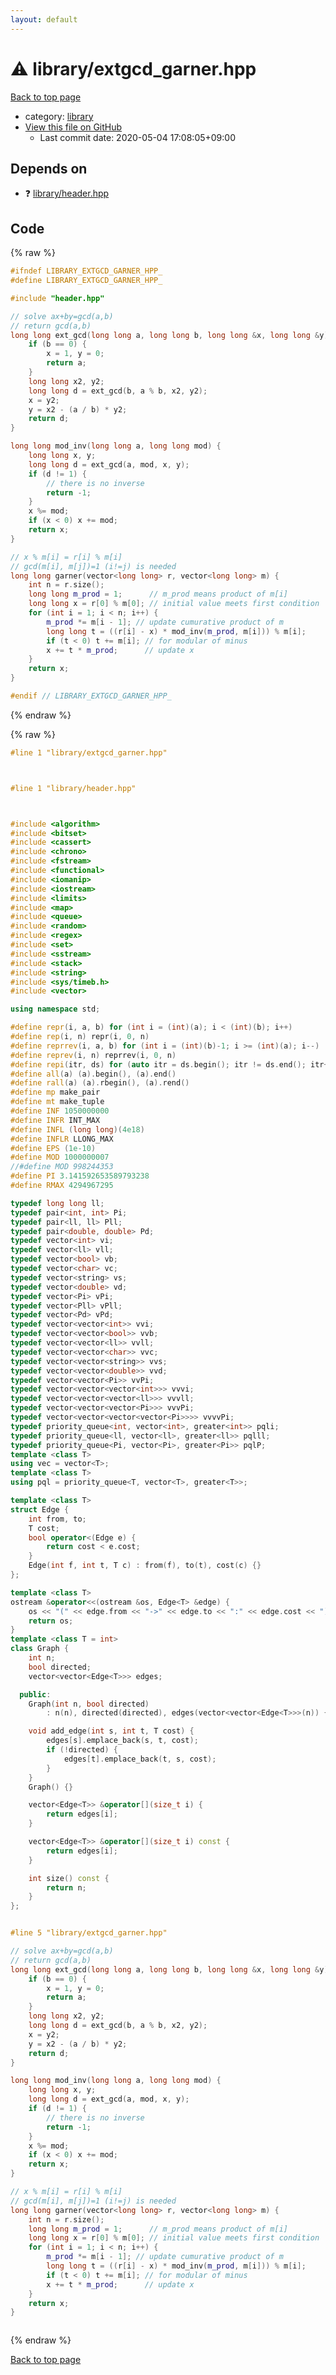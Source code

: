 ```yaml
---
layout: default
---
```


<!-- mathjax config similar to math.stackexchange -->
<script type="text/javascript" async
  src="https://cdnjs.cloudflare.com/ajax/libs/mathjax/2.7.5/MathJax.js?config=TeX-MML-AM_CHTML">
</script>
<script type="text/x-mathjax-config">
  MathJax.Hub.Config({
    TeX: { equationNumbers: { autoNumber: "AMS" }},
    tex2jax: {
      inlineMath: [ ['$','$'] ],
      processEscapes: true
    },
    "HTML-CSS": { matchFontHeight: false },
    displayAlign: "left",
    displayIndent: "2em"
  });
</script>

<script type="text/javascript" src="https://cdnjs.cloudflare.com/ajax/libs/jquery/3.4.1/jquery.min.js"></script>
<script src="https://cdn.jsdelivr.net/npm/jquery-balloon-js@1.1.2/jquery.balloon.min.js" integrity="sha256-ZEYs9VrgAeNuPvs15E39OsyOJaIkXEEt10fzxJ20+2I=" crossorigin="anonymous"></script>
<script type="text/javascript" src="../../assets/js/copy-button.js"></script>
<link rel="stylesheet" href="../../assets/css/copy-button.css" />


# :warning: library/extgcd_garner.hpp

<a href="../../index.html">Back to top page</a>

* category: <a href="../../index.html#d521f765a49c72507257a2620612ee96">library</a>
* <a href="{{ site.github.repository_url }}/blob/master/library/extgcd_garner.hpp">View this file on GitHub</a>
    - Last commit date: 2020-05-04 17:08:05+09:00




## Depends on

* :question: <a href="header.hpp.html">library/header.hpp</a>


## Code

<a id="unbundled"></a>
{% raw %}
```cpp
#ifndef LIBRARY_EXTGCD_GARNER_HPP_
#define LIBRARY_EXTGCD_GARNER_HPP_

#include "header.hpp"

// solve ax+by=gcd(a,b)
// return gcd(a,b)
long long ext_gcd(long long a, long long b, long long &x, long long &y) {
    if (b == 0) {
        x = 1, y = 0;
        return a;
    }
    long long x2, y2;
    long long d = ext_gcd(b, a % b, x2, y2);
    x = y2;
    y = x2 - (a / b) * y2;
    return d;
}

long long mod_inv(long long a, long long mod) {
    long long x, y;
    long long d = ext_gcd(a, mod, x, y);
    if (d != 1) {
        // there is no inverse
        return -1;
    }
    x %= mod;
    if (x < 0) x += mod;
    return x;
}

// x % m[i] = r[i] % m[i]
// gcd(m[i], m[j])=1 (i!=j) is needed
long long garner(vector<long long> r, vector<long long> m) {
    int n = r.size();
    long long m_prod = 1;      // m_prod means product of m[i]
    long long x = r[0] % m[0]; // initial value meets first condition
    for (int i = 1; i < n; i++) {
        m_prod *= m[i - 1]; // update cumurative product of m
        long long t = ((r[i] - x) * mod_inv(m_prod, m[i])) % m[i];
        if (t < 0) t += m[i]; // for modular of minus
        x += t * m_prod;      // update x
    }
    return x;
}

#endif // LIBRARY_EXTGCD_GARNER_HPP_
```
{% endraw %}

<a id="bundled"></a>
{% raw %}
```cpp
#line 1 "library/extgcd_garner.hpp"



#line 1 "library/header.hpp"



#include <algorithm>
#include <bitset>
#include <cassert>
#include <chrono>
#include <fstream>
#include <functional>
#include <iomanip>
#include <iostream>
#include <limits>
#include <map>
#include <queue>
#include <random>
#include <regex>
#include <set>
#include <sstream>
#include <stack>
#include <string>
#include <sys/timeb.h>
#include <vector>

using namespace std;

#define repr(i, a, b) for (int i = (int)(a); i < (int)(b); i++)
#define rep(i, n) repr(i, 0, n)
#define reprrev(i, a, b) for (int i = (int)(b)-1; i >= (int)(a); i--)
#define reprev(i, n) reprrev(i, 0, n)
#define repi(itr, ds) for (auto itr = ds.begin(); itr != ds.end(); itr++)
#define all(a) (a).begin(), (a).end()
#define rall(a) (a).rbegin(), (a).rend()
#define mp make_pair
#define mt make_tuple
#define INF 1050000000
#define INFR INT_MAX
#define INFL (long long)(4e18)
#define INFLR LLONG_MAX
#define EPS (1e-10)
#define MOD 1000000007
//#define MOD 998244353
#define PI 3.141592653589793238
#define RMAX 4294967295

typedef long long ll;
typedef pair<int, int> Pi;
typedef pair<ll, ll> Pll;
typedef pair<double, double> Pd;
typedef vector<int> vi;
typedef vector<ll> vll;
typedef vector<bool> vb;
typedef vector<char> vc;
typedef vector<string> vs;
typedef vector<double> vd;
typedef vector<Pi> vPi;
typedef vector<Pll> vPll;
typedef vector<Pd> vPd;
typedef vector<vector<int>> vvi;
typedef vector<vector<bool>> vvb;
typedef vector<vector<ll>> vvll;
typedef vector<vector<char>> vvc;
typedef vector<vector<string>> vvs;
typedef vector<vector<double>> vvd;
typedef vector<vector<Pi>> vvPi;
typedef vector<vector<vector<int>>> vvvi;
typedef vector<vector<vector<ll>>> vvvll;
typedef vector<vector<vector<Pi>>> vvvPi;
typedef vector<vector<vector<vector<Pi>>>> vvvvPi;
typedef priority_queue<int, vector<int>, greater<int>> pqli;
typedef priority_queue<ll, vector<ll>, greater<ll>> pqlll;
typedef priority_queue<Pi, vector<Pi>, greater<Pi>> pqlP;
template <class T>
using vec = vector<T>;
template <class T>
using pql = priority_queue<T, vector<T>, greater<T>>;

template <class T>
struct Edge {
    int from, to;
    T cost;
    bool operator<(Edge e) {
        return cost < e.cost;
    }
    Edge(int f, int t, T c) : from(f), to(t), cost(c) {}
};

template <class T>
ostream &operator<<(ostream &os, Edge<T> &edge) {
    os << "(" << edge.from << "->" << edge.to << ":" << edge.cost << ")";
    return os;
}
template <class T = int>
class Graph {
    int n;
    bool directed;
    vector<vector<Edge<T>>> edges;

  public:
    Graph(int n, bool directed)
        : n(n), directed(directed), edges(vector<vector<Edge<T>>>(n)) {}

    void add_edge(int s, int t, T cost) {
        edges[s].emplace_back(s, t, cost);
        if (!directed) {
            edges[t].emplace_back(t, s, cost);
        }
    }
    Graph() {}

    vector<Edge<T>> &operator[](size_t i) {
        return edges[i];
    }

    vector<Edge<T>> &operator[](size_t i) const {
        return edges[i];
    }

    int size() const {
        return n;
    }
};


#line 5 "library/extgcd_garner.hpp"

// solve ax+by=gcd(a,b)
// return gcd(a,b)
long long ext_gcd(long long a, long long b, long long &x, long long &y) {
    if (b == 0) {
        x = 1, y = 0;
        return a;
    }
    long long x2, y2;
    long long d = ext_gcd(b, a % b, x2, y2);
    x = y2;
    y = x2 - (a / b) * y2;
    return d;
}

long long mod_inv(long long a, long long mod) {
    long long x, y;
    long long d = ext_gcd(a, mod, x, y);
    if (d != 1) {
        // there is no inverse
        return -1;
    }
    x %= mod;
    if (x < 0) x += mod;
    return x;
}

// x % m[i] = r[i] % m[i]
// gcd(m[i], m[j])=1 (i!=j) is needed
long long garner(vector<long long> r, vector<long long> m) {
    int n = r.size();
    long long m_prod = 1;      // m_prod means product of m[i]
    long long x = r[0] % m[0]; // initial value meets first condition
    for (int i = 1; i < n; i++) {
        m_prod *= m[i - 1]; // update cumurative product of m
        long long t = ((r[i] - x) * mod_inv(m_prod, m[i])) % m[i];
        if (t < 0) t += m[i]; // for modular of minus
        x += t * m_prod;      // update x
    }
    return x;
}



```
{% endraw %}

<a href="../../index.html">Back to top page</a>

